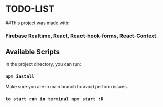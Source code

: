# TODO-LIST

##This project was made with:
### Firebase Realtime, React, React-hook-forms, React-Context.

## Available Scripts

In the project directory, you can run:

### `npm install`

Make sure you are in main branch to avoid perform issues.

### `to start run in terminal npm start :D`
